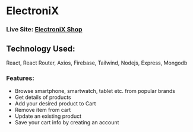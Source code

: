 # ElectroniX

### Live Site: [ElectroniX Shop](https://electronix-client.web.app/)

## Technology Used:   
React, React Router, Axios, Firebase, Tailwind, Nodejs, Express, Mongodb

### Features:

- Browse smartphone, smartwatch, tablet etc. from popular brands
- Get details of products
- Add your desired product to Cart
- Remove item from cart
- Update an existing product
- Save your cart info by creating an account
